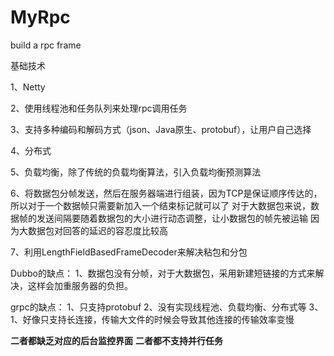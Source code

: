 # MyRpc
build a rpc frame

基础技术

1、Netty

2、使用线程池和任务队列来处理rpc调用任务

3、支持多种编码和解码方式（json、Java原生、protobuf），让用户自己选择

4、分布式

5、负载均衡，除了传统的负载均衡算法，引入负载均衡预测算法

6、将数据包分帧发送，然后在服务器端进行组装，因为TCP是保证顺序传达的，所以对于一个数据帧只需要新加入一个结束标记就可以了
      对于大数据包来说，数据帧的发送间隔要随着数据包的大小进行动态调整，让小数据包的帧先被运输
      因为大数据包对回答的延迟的容忍度比较高
                      
7、利用LengthFieldBasedFrameDecoder来解决粘包和分包



Dubbo的缺点：
1、数据包没有分帧，对于大数据包，采用新建短链接的方式来解决，这样会加重服务器的负担。


grpc的缺点：
1、只支持protobuf
2、没有实现线程池、负载均衡、分布式等
3、1、好像只支持长连接，传输大文件的时候会导致其他连接的传输效率变慢

**二者都缺乏对应的后台监控界面**
**二者都不支持并行任务**

